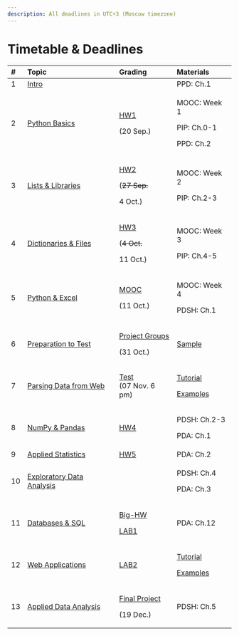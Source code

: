 ```yaml
---
description: All deadlines in UTC+3 (Moscow timezone)
---
```


# Timetable & Deadlines

<table>
  <thead>
    <tr>
      <th style="text-align:left">#</th>
      <th style="text-align:left">Topic</th>
      <th style="text-align:left">Grading</th>
      <th style="text-align:left">Materials</th>
    </tr>
  </thead>
  <tbody>
    <tr>
      <td style="text-align:left">1</td>
      <td style="text-align:left"><a href="../seminar-1/in-class/">Intro</a>
      </td>
      <td style="text-align:left"></td>
      <td style="text-align:left">PPD: Ch.1</td>
    </tr>
    <tr>
      <td style="text-align:left">2</td>
      <td style="text-align:left"><a href="../seminar-2/in-class/">Python Basics</a> 
      </td>
      <td style="text-align:left">
        <p><a href="../seminar-1/hometasks/hw1.md">HW1</a> 
        </p>
        <p>(20 Sep.)</p>
      </td>
      <td style="text-align:left">
        <p>MOOC: Week 1</p>
        <p>PIP: Ch.0-1</p>
        <p>PPD: Ch.2</p>
      </td>
    </tr>
    <tr>
      <td style="text-align:left">3</td>
      <td style="text-align:left"><a href="../seminar-3/in-class/">Lists &amp; Libraries</a>
      </td>
      <td style="text-align:left">
        <p><a href="../seminar-2/hometasks/hw2.md">HW2</a> 
        </p>
        <p>(<del>27 Sep.</del>
        </p>
        <p>4 Oct.)</p>
      </td>
      <td style="text-align:left">
        <p>MOOC: Week 2</p>
        <p>PIP: Ch.2-3</p>
      </td>
    </tr>
    <tr>
      <td style="text-align:left">4</td>
      <td style="text-align:left"><a href="../seminar-4/in-class/">Dictionaries &amp; Files</a>
      </td>
      <td style="text-align:left">
        <p><a href="../seminar-3/hometasks/hw3.md">HW3</a> 
        </p>
        <p>(<del>4 Oct.</del>
        </p>
        <p>11 Oct.)</p>
      </td>
      <td style="text-align:left">
        <p>MOOC: Week 3</p>
        <p>PIP: Ch.4-5</p>
      </td>
    </tr>
    <tr>
      <td style="text-align:left">5</td>
      <td style="text-align:left"><a href="../seminar-5/untitled/">Python &amp; Excel</a>
      </td>
      <td style="text-align:left">
        <p><a href="grading/mooc.md">MOOC</a> 
        </p>
        <p>(11 Oct.)</p>
      </td>
      <td style="text-align:left">
        <p>MOOC: Week 4</p>
        <p>PDSH: Ch.1</p>
      </td>
    </tr>
    <tr>
      <td style="text-align:left">6</td>
      <td style="text-align:left"><a href="../seminar-6/6-test-preparation/">Preparation to Test</a>
      </td>
      <td style="text-align:left">
        <p><a href="grading/final-project.md">Project Groups</a>
        </p>
        <p>(31 Oct.)</p>
      </td>
      <td style="text-align:left"><a href="../seminar-6/test.md">Sample</a>
      </td>
    </tr>
    <tr>
      <td style="text-align:left">7</td>
      <td style="text-align:left"><a href="../seminar-7/untitled.md">Parsing Data from Web</a>
      </td>
      <td style="text-align:left"><a href="../seminar-6/test.md">Test</a>
        <br />(07 Nov. 6 pm)</td>
      <td style="text-align:left">
        <p><a href="https://www.datacamp.com/community/tutorials/web-scraping-using-python?utm_source=adwords_ppc&amp;utm_campaignid=1455363063&amp;utm_adgroupid=65083631748&amp;utm_device=c&amp;utm_keyword=&amp;utm_matchtype=b&amp;utm_network=g&amp;utm_adpostion=&amp;utm_creative=332602034364&amp;utm_targetid=dsa-429603003980&amp;utm_loc_interest_ms=&amp;utm_loc_physical_ms=9047068&amp;gclid=EAIaIQobChMI9-bhpsup6wIVARd7Ch1HqQz1EAAYASAAEgLb7PD_BwE">Tutorial</a>
        </p>
        <p><a href="https://github.com/Macuyiko/webscrapingfordatascience">Examples</a>
        </p>
      </td>
    </tr>
    <tr>
      <td style="text-align:left">8</td>
      <td style="text-align:left"><a href="../seminar-8/untitled.md">NumPy &amp; Pandas</a>
      </td>
      <td style="text-align:left"><a href="../seminar-7/7-hometasks/hw4.md">HW4</a>
      </td>
      <td style="text-align:left">
        <p>PDSH: Ch.2-3</p>
        <p>PDA: Ch.1</p>
      </td>
    </tr>
    <tr>
      <td style="text-align:left">9</td>
      <td style="text-align:left"><a href="../seminar-9/untitled.md">Applied Statistics</a>
      </td>
      <td style="text-align:left"><a href="../seminar-8/8-hometasks/hw5.md">HW5</a>
      </td>
      <td style="text-align:left">PDA: Ch.2</td>
    </tr>
    <tr>
      <td style="text-align:left">10</td>
      <td style="text-align:left"><a href="../seminar-10/untitled.md">Exploratory Data Analysis</a>
      </td>
      <td style="text-align:left"></td>
      <td style="text-align:left">
        <p>PDSH: Ch.4</p>
        <p>PDA: Ch.3</p>
      </td>
    </tr>
    <tr>
      <td style="text-align:left">11</td>
      <td style="text-align:left"><a href="../seminar-11/untitled/">Databases &amp; SQL</a>
      </td>
      <td style="text-align:left">
        <p><a href="../seminar-9/9-hometasks/big-hw.md">Big-HW</a>
        </p>
        <p><a href="../seminar-11/untitled/lab1.md">LAB1</a>
        </p>
      </td>
      <td style="text-align:left">PDA: Ch.12</td>
    </tr>
    <tr>
      <td style="text-align:left">12</td>
      <td style="text-align:left"><a href="../seminar-12/untitled/">Web Applications</a>
      </td>
      <td style="text-align:left"><a href="../seminar-12/untitled/lab2.md">LAB2</a>
      </td>
      <td style="text-align:left">
        <p><a href="https://www.toptal.com/python/telegram-bot-tutorial-python">Tutorial</a>
        </p>
        <p><a href="https://github.com/eternnoir/pyTelegramBotAPI">Examples</a>
        </p>
      </td>
    </tr>
    <tr>
      <td style="text-align:left">13</td>
      <td style="text-align:left"><a href="../seminar-13/untitled.md">Applied Data Analysis</a>
      </td>
      <td style="text-align:left">
        <p><a href="grading/final-project.md">Final Project</a> 
        </p>
        <p>(19 Dec.)</p>
      </td>
      <td style="text-align:left">PDSH: Ch.5</td>
    </tr>
  </tbody>
</table>



